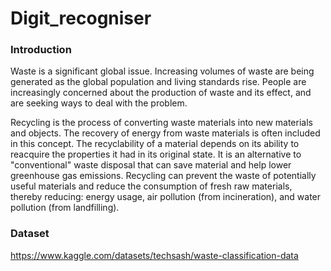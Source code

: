 # Digit_recogniser

### Introduction
Waste is a significant global issue. Increasing volumes of waste are being generated as the global population and living standards rise. People are increasingly concerned about the production of waste and its effect, and are seeking ways to deal with the problem.

Recycling is the process of converting waste materials into new materials and objects. The recovery of energy from waste materials is often included in this concept. The recyclability of a material depends on its ability to reacquire the properties it had in its original state. It is an alternative to "conventional" waste disposal that can save material and help lower greenhouse gas emissions. Recycling can prevent the waste of potentially useful materials and reduce the consumption of fresh raw materials, thereby reducing: energy usage, air pollution (from incineration), and water pollution (from landfilling).

### Dataset
https://www.kaggle.com/datasets/techsash/waste-classification-data

